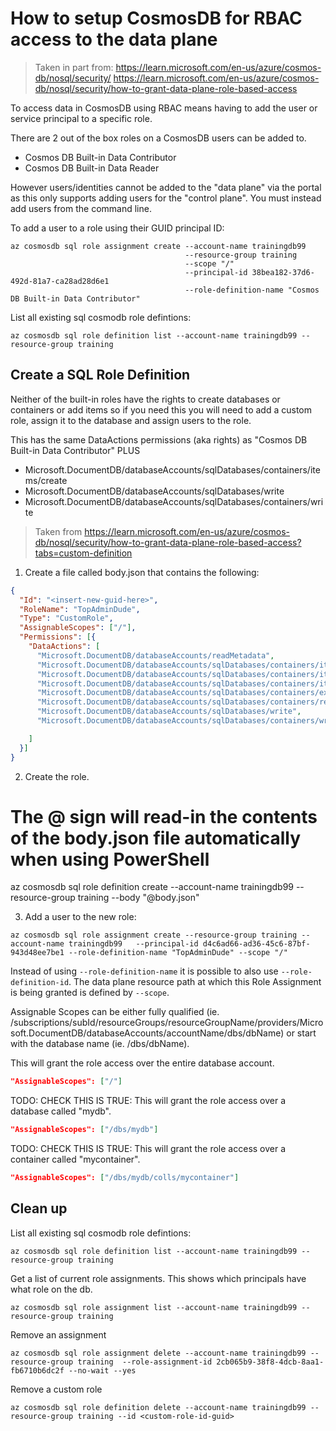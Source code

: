 # How to setup CosmosDB for RBAC access to the data plane

> Taken in part from:
> https://learn.microsoft.com/en-us/azure/cosmos-db/nosql/security/
> https://learn.microsoft.com/en-us/azure/cosmos-db/nosql/security/how-to-grant-data-plane-role-based-access

To access data in CosmosDB using RBAC means having to add the user or service principal to a specific role.

There are 2 out of the box roles on a CosmosDB users can be added to.

* Cosmos DB Built-in Data Contributor
* Cosmos DB Built-in Data Reader

However users/identities cannot be added to the "data plane" via the portal as this only supports adding users for the "control plane". You must instead add users from the command line.

To add a user to a role using their GUID principal ID:
```
az cosmosdb sql role assignment create --account-name trainingdb99
                                       --resource-group training
                                       --scope "/"
                                       --principal-id 38bea182-37d6-492d-81a7-ca28ad28d6e1
                                       --role-definition-name "Cosmos DB Built-in Data Contributor"
```

List all existing sql cosmodb role defintions:
```
az cosmosdb sql role definition list --account-name trainingdb99 --resource-group training
```

## Create a SQL Role Definition

Neither of the built-in roles have the rights to create databases or containers or add items so if you need this you will need to add a custom role, assign it to the database and assign users to the role.

This has the same DataActions permissions (aka rights) as "Cosmos DB Built-in Data Contributor" PLUS

- Microsoft.DocumentDB/databaseAccounts/sqlDatabases/containers/items/create
- Microsoft.DocumentDB/databaseAccounts/sqlDatabases/write
- Microsoft.DocumentDB/databaseAccounts/sqlDatabases/containers/write

> Taken from https://learn.microsoft.com/en-us/azure/cosmos-db/nosql/security/how-to-grant-data-plane-role-based-access?tabs=custom-definition


1. Create a file called body.json that contains the following:

```json
{
  "Id": "<insert-new-guid-here>",
  "RoleName": "TopAdminDude",
  "Type": "CustomRole",
  "AssignableScopes": ["/"],
  "Permissions": [{
    "DataActions": [
      "Microsoft.DocumentDB/databaseAccounts/readMetadata",
      "Microsoft.DocumentDB/databaseAccounts/sqlDatabases/containers/items/read",
      "Microsoft.DocumentDB/databaseAccounts/sqlDatabases/containers/items/create",
      "Microsoft.DocumentDB/databaseAccounts/sqlDatabases/containers/items/delete",
      "Microsoft.DocumentDB/databaseAccounts/sqlDatabases/containers/executeQuery",
      "Microsoft.DocumentDB/databaseAccounts/sqlDatabases/containers/readChangeFeed",
      "Microsoft.DocumentDB/databaseAccounts/sqlDatabases/write",
      "Microsoft.DocumentDB/databaseAccounts/sqlDatabases/containers/write"

    ]
  }]
}
```

2. Create the role.

# The @ sign will read-in the contents of the body.json file automatically when using PowerShell

az cosmosdb sql role definition create --account-name trainingdb99 --resource-group training --body "@body.json"

3. Add a user to the new role:
```
az cosmosdb sql role assignment create --resource-group training --account-name trainingdb99   --principal-id d4c6ad66-ad36-45c6-87bf-943d48ee7be1 --role-definition-name "TopAdminDude" --scope "/"
```
Instead of using `--role-definition-name` it is possible to also use `--role-definition-id`. The data plane resource path at which this Role Assignment is being granted is defined by `--scope`.

Assignable Scopes can be either fully qualified (ie. /subscriptions/subId/resourceGroups/resourceGroupName/providers/Microsoft.DocumentDB/databaseAccounts/accountName/dbs/dbName) or start with the database name (ie. /dbs/dbName).

This will grant the role access over the entire database account.
```json
"AssignableScopes": ["/"]
```

TODO: CHECK THIS IS TRUE: This will grant the role access over a database called "mydb".
```json
"AssignableScopes": ["/dbs/mydb"]
```

TODO: CHECK THIS IS TRUE: This will grant the role access over a container called "mycontainer".
```json
"AssignableScopes": ["/dbs/mydb/colls/mycontainer"]
```



## Clean up

List all existing sql cosmodb role defintions:
```
az cosmosdb sql role definition list --account-name trainingdb99 --resource-group training
```

Get a list of current role assignments. This shows which principals have what role on the db.
```
az cosmosdb sql role assignment list --account-name trainingdb99 --resource-group training
```

Remove an assignment
```
az cosmosdb sql role assignment delete --account-name trainingdb99 --resource-group training  --role-assignment-id 2cb065b9-38f8-4dcb-8aa1-fb6710b6dc2f --no-wait --yes
```

Remove a custom role
```
az cosmosdb sql role definition delete --account-name trainingdb99 --resource-group training --id <custom-role-id-guid>
```
